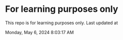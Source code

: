 # For learning purposes only
This repo is for learning purposes only.
Last updated at

Monday, May 6, 2024 8:03:17 AM


